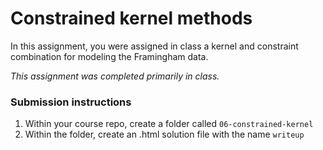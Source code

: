 # Constrained kernel methods

In this assignment, you were assigned in class a kernel and constraint combination for modeling the Framingham data.

*This assignment was completed primarily in class.*

### Submission instructions

1.  Within your course repo, create a folder called `06-constrained-kernel`
1.  Within the folder, create an .html solution file with the name
    `writeup`